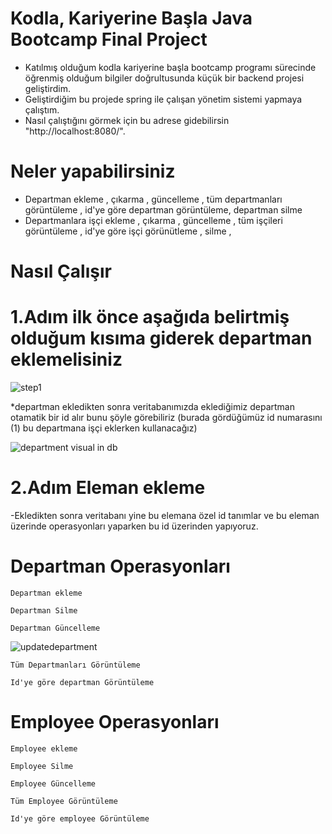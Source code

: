 # Kodla, Kariyerine Başla Java Bootcamp Final Project



* Katılmış olduğum kodla kariyerine başla bootcamp programı sürecinde öğrenmiş olduğum bilgiler doğrultusunda küçük bir backend projesi geliştirdim. 
* Geliştirdiğim bu projede spring ile çalışan yönetim sistemi yapmaya çalıştım. 
* Nasıl çalıştığını görmek için bu adrese gidebilirsin "http://localhost:8080/".


# Neler yapabilirsiniz 
 * Departman ekleme , çıkarma , güncelleme , tüm departmanları görüntüleme , id'ye göre departman görüntüleme, departman silme 
 * Departmanlara işçi ekleme , çıkarma , güncelleme , tüm işçileri görüntüleme , id'ye göre işçi görünütleme , silme , 

# Nasıl Çalışır 
   # 1.Adım ilk önce aşağıda belirtmiş olduğum kısıma giderek departman eklemelisiniz
   
   ![step1](https://user-images.githubusercontent.com/70436168/167297088-ff8984b8-2866-4067-8f2d-d4e6495f202d.png)


*departman ekledikten sonra veritabanımızda eklediğimiz departman otamatik bir id alır bunu şöyle görebiliriz (burada gördüğümüz id numarasını (1) bu departmana işçi eklerken kullanacağız)


![department visual in db](https://user-images.githubusercontent.com/70436168/167297109-8fbb156e-1f2e-4890-aaa7-815be1e30cbb.png)

   # 2.Adım Eleman ekleme 


-Ekledikten sonra veritabanı yine bu elemana özel id tanımlar ve bu eleman üzerinde operasyonları yaparken bu id üzerinden yapıyoruz.
 # Departman Operasyonları 
   ```
   Departman ekleme 
   ```
   ```
   Departman Silme 
   ```
   ```
   Departman Güncelleme
   ```
   
   ![updatedepartment](https://user-images.githubusercontent.com/70436168/167297036-963a3fa3-ce01-4a33-8e8c-21fd324b1657.png)
   ```
   Tüm Departmanları Görüntüleme
   ```
   ```
   Id'ye göre departman Görüntüleme 
   ```
   
   
 # Employee Operasyonları 
 
   ```
   Employee ekleme 
   ```
   ```
   Employee Silme 
   ```
   ```
   Employee Güncelleme
   ```
   ```
   Tüm Employee Görüntüleme
   ```
   ```
   Id'ye göre employee Görüntüleme 
   ```
   
   
   
